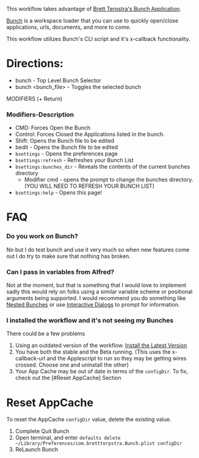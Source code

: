 This workflow takes advantage of [Brett Terpstra's Bunch Application][Bunch].

[Bunch] is a workspace loader that you can use to quickly open/close applications, urls, documents, and more to come.

This workflow utilizes Bunch's CLI script and it's x-callback functionality.

# Directions:

- bunch - Top Level Bunch Selector
- bunch <bunch_file> - Toggles the selected bunch

MODIFIERS (+ Return)

### Modifiers-Description

- CMD: Forces Open the Bunch
- Control: Forces Closed the Applications listed in the bunch.
- Shift: Opens the Bunch file to be edited
- bedit <bunch> - Opens the Bunch file to be edited
- `bsettings` - Opens the preferences page
- `bsettings:refresh` - Refreshes your Bunch List
- `bsettings:bunches_dir` - Reveals the contents of the current bunches directory
  - Modifier cmd - opens the prompt to change the bunches directory. (YOU WILL NEED TO REFRESH YOUR BUNCH LIST)
- `bsettings:help` - Opens this page!

# FAQ
### Do you work on Bunch?
No but I do test bunch and use it very much so when new features come out I do try to make sure that nothing has broken.
  
### Can I pass in variables from Alfred?
Not at the moment, but that is something that I would love to implement sadly this would rely on folks using a similar variable scheme or positional arguments being supported. I would recommend you do something like [Nested Bunches](https://bunchapp.co/docs/bunch-files/other-bunches/) or use [Interactive Dialogs](https://bunchapp.co/docs/bunch-files/interactivity/) to prompt for information.
  
### I installed the workflow and it's not seeing my Bunches
There could be a few problems
1. Using an outdated version of the workflow. [Install the Latest Version](https://github.com/kjaymiller/Bunch_Alfred/releases/latest)
2. You have both the stable and the Beta running. (This uses the x-callback-url and the Applescript to run so they may be getting wires crossed. Choose one and uninstall the other)
3. Your App Cache may be out of date in terms of the `configDir`. To fix, check out the [#Reset AppCache] Section


# Reset AppCache  
To reset the AppCache `configDir` value, delete the existing value.
1. Complete Quit Bunch
2. Open terminal, and enter `defaults delete ~/Library/Preferences/com.brettterpstra.Bunch.plist configDir`
3. ReLaunch Bunch

[Bunch]: https://bunchapp.co
